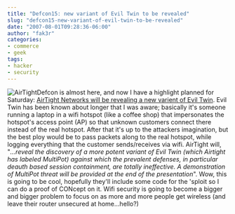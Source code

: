 ```yaml
---
title: "Defcon15: new variant of Evil Twin to be revealed"
slug: "defcon15-new-variant-of-evil-twin-to-be-revealed"
date: "2007-08-01T09:28:36-06:00"
author: "fak3r"
categories:
- commerce
- geek
tags:
- hacker
- security
---
```


![AirTight](http://www.fak3r.com/wp-content/uploads/2007/09/f23108adf0cd842e8f4fbca4a354.jpg)Defcon is almost here, and now I have a highlight planned for Saturday: [AirTight Networks will be revealing a new varient of Evil Twin](http://www.earthtimes.org/articles/show/news_press_release,143700.shtml). Evil Twin has been known about longer that I was aware; basically it's someone running a laptop in a wifi hotspot (like a coffee shop) that impersonates the hotspot's access point (AP) so that unknown customers connect there instead of the real hotspot. After that it's up to the attackers imagination, but the best ploy would be to pass packets along to the real hotspot, while logging everything that the customer sends/receives via wifi. AirTight will, "_...reveal the discovery of a more potent variant of Evil Twin (which Airtight has labeled MultiPot) against which the prevalent defenses, in particular deauth based session containment, are totally ineffective. A demonstration of MultiPot threat will be provided at the end of the presentation_".  Wow, this is going to be cool, hopefully they'll include some code for the 'sploit so I can do a proof of CONcept on it.  Wifi security is going to become a bigger and bigger problem to focus on as more and more people get wireless (and leave their router unsecured at home...hello?)
